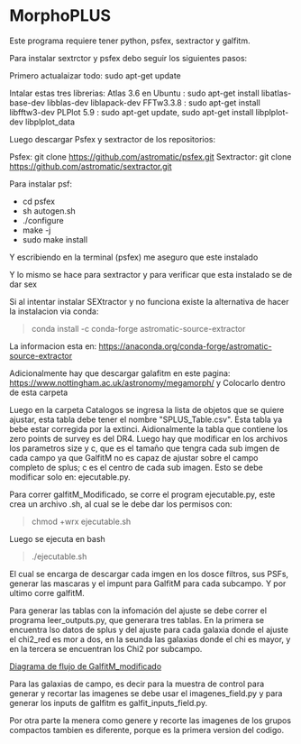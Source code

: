 # MorphoPLUS

Este programa requiere tener python, psfex, sextractor y galfitm.

Para instalar sextrctor y psfex debo seguir los siguientes pasos:

Primero actualaizar todo:
sudo apt-get update

Intalar estas tres librerias:
Atlas 3.6 en Ubuntu : sudo apt-get install libatlas-base-dev libblas-dev liblapack-dev
FFTw3.3.8 : sudo apt-get install libfftw3-dev
PLPlot 5.9 : sudo apt-get update, sudo apt-get install libplplot-dev libplplot_data

Luego descargar Psfex y sextractor de los repositorios:

Psfex: git clone https://github.com/astromatic/psfex.git
Sextractor: git clone https://github.com/astromatic/sextractor.git 

Para instalar psf:

- cd psfex
- sh autogen.sh
- ./configure
- make -j
- sudo make install

Y escribiendo en la terminal (psfex) me aseguro que este instalado 

Y lo mismo se hace para sextractor y para verificar que esta instalado se de dar sex

Si al intentar instalar SEXtractor y no funciona existe la alternativa de hacer la instalacion via conda:
> conda install -c conda-forge astromatic-source-extractor

La informacion esta en: https://anaconda.org/conda-forge/astromatic-source-extractor

Adicionalmente hay que descargar galafitm en este pagina: https://www.nottingham.ac.uk/astronomy/megamorph/
y Colocarlo dentro de esta carpeta

Luego en la carpeta Catalogos se ingresa la lista de objetos que se quiere ajustar, esta tabla debe tener el nombre "SPLUS_Table.csv". Esta tabla ya bebe estar corregida por la extinci. Aidionalmente la tabla que contiene los zero points de survey es del DR4. Luego hay que modificar en los archivos los parametros size y c, que es el tamaño que tengra cada sub imgen de cada campo ya que GalfitM no es capaz de ajustar sobre el campo completo de splus; c es el centro de cada sub imagen. Esto se debe modificar solo en: ejecutable.py.

Para correr galfitM_Modificado, se corre el program ejecutable.py, este crea un archivo .sh, al cual se le debe dar los permisos con:

> chmod +wrx ejecutable.sh

Luego se ejecuta en bash

> ./ejecutable.sh

El cual se encarga de descargar cada imgen en los dosce filtros, sus PSFs, generar las mascaras y el impunt para GalfitM para cada subcampo. Y por ultimo corre galfitM.

Para generar las tablas con la infomación del ajuste se debe correr el programa leer_outputs.py, que generara tres tablas. En la primera se encuentra lso datos de splus y del ajuste para cada galaxia donde el ajuste el chi2_red es mor a dos, en la seunda las galaxias donde el chi es mayor, y en la tercera se encuentran los Chi2 por subcampo.

[Diagrama de flujo de GalfitM_modificado](https://github.com/GMontaguth/GalfitM_modificado/blob/main/diagrama_flujo.png)

Para las galaxias de campo, es decir para la muestra de control para generar y recortar las imagenes se debe usar el imagenes_field.py y para generar los inputs de galfitm es galfit_inputs_field.py.

Por otra parte la menera como genere y recorte las imagenes de los grupos compactos tambien es diferente, porque es la primera version del codigo.
